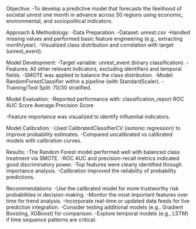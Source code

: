 Objective:
-To develop a predictive model that forecasts the likelihood of societal unrest one month in advance across 50 regions using economic, environmental, and sociopolitical indicators.

Approach & Methodology:
-Data Preparation:
-Dataset: unrest.csv
-Handled missing values and performed basic feature engineering (e.g., extracting month/year).
-Visualized class distribution and correlation with target (unrest_event).

Model Development:
-Target variable: unrest_event (binary classification).
-Features: All other relevant indicators, excluding identifiers and temporal fields.
-SMOTE was applied to balance the class distribution.
-Model: RandomForestClassifier within a pipeline (with StandardScaler).
-Training/Test Split: 70/30 stratified.

Model Evaluation:
-Reported performance with:
    classification_report
    ROC AUC Score
    Average Precision Score

-Feature importance was visualized to identify influential indicators.

Model Calibration:
-Used CalibratedClassifierCV (isotonic regression) to improve probability estimates.
-Compared uncalibrated vs calibrated models with calibration curves.

Results:
-The Random Forest model performed well with balanced class treatment via SMOTE.
-ROC AUC and precision-recall metrics indicated good discriminatory power.
-Top features were clearly identified through importance analysis.
-Calibration improved the reliability of probability predictions.

Recommendations:
-Use the calibrated model for more trustworthy risk probabilities in decision-making.
-Monitor the most important features over time for trend analysis.
-Incorporate real-time or updated data feeds for live prediction integration.
-Consider testing additional models (e.g., Gradient Boosting, XGBoost) for comparison.
-Explore temporal models (e.g., LSTM) if time sequence patterns are critical.
